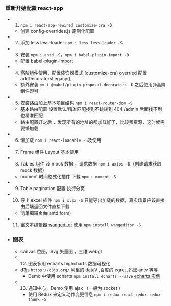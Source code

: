 ### 重新开始配置 react-app

- 1.  `npm i react-app-rewired customize-cra -D`
  - 创建 config-overrides.js 定制化配置
- 2. 添加 less less-loader `npm i less less-loader -S`
- 3. 安装 `npm i antd -S`，`npm i babel-plugin-import -D`
  - 配置 babel-plugin-import
- 4. 高阶组件使用，配置装饰器模式 (customize-cra) overried 配置 addDecoratorsLegacy(),
  - 额外安装 `pm i @babel/plugin-proposal-decorators -D` 之后使用@高阶组件即可
- 5. 安装路由加上基本项目结构 `npm i react-router-dom -S`
  - 基本路由配置 设置默认/精准匹配找到不跳转到 404 /admin 后面找不到也精准匹配
  - 路由配置好之后 ，发现所有的地址的都加载好了，比较费资源，这时候需要懒加载
- 6. 懒加载 `npm i react-loadable -S`及使用
- 7. Frame 组件 Layout 基本使用
- 8. Tables 组件 及 mock 数据 ，请求数据 `npm i axios -D`（创建请求获取 mock 数据）
  - moment 时间格式化插件 下载 `npm i moment -S`
- 9. Table pagination 配置 执行分页
- 10. 导出 excel 插件 `npm i xlsx -S` 只能导出加载的数据，真实场景应该直接由后端返回文件直接下载
  - 简单编辑页面(antd form)
- 11. 富文本编辑器 [wangeditor](https://www.kancloud.cn/wangfupeng/wangeditor3/335769) 使用 `npm install wangeditor -S`

* ### 图表
  - canvas 位图，Svg 矢量图 ，三维 webgl
  - 12. 图表多用 echarts highcharts 数据可视化
  - d3js `https://d3js.org/` 阿里的 dataV ,百度的 egret ,蚂蚁 antv 等等
    - Demo 中使用 echarts `npm install echarts --save` [echarts 实例](https://echarts.apache.org/examples/zh/index.html#chart-type-bar)
  - 13. 通知中心，Demo 使用 ajax （一般为 socket ）
    - 使用 Redux 来定义动作变更信息 `npm i redux react-redux redux-thunk -S`
